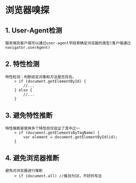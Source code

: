 # 浏览器嗅探
## 1. User-Agent检测
```
服务端及客户端可以通过user-agent字段来确定浏览器的类型(客户端通过navigator.userAgent)
```
## 2. 特性检测
```
特性检测：判断给定对象和方法是否存在。
    > if (document.getElementById) {
        //...   
    } else {
        //...
    }   
``` 
## 3. 避免特性推断
```
特性推断是使用多个特性但仅验证了其中之一
    > if (document.getElementsByTagName) {
        var element = document.getElementById(id);
    }
```
## 4. 避免浏览器推断
```
避免对浏览器进行推断
    > if (document.all) //推测为IE，不好的写法
```